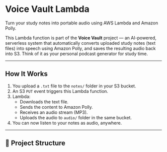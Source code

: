 # Voice Vault Lambda

Turn your study notes into portable audio using AWS Lambda and Amazon Polly.

This Lambda function is part of the **Voice Vault** project — an AI-powered, serverless system that automatically converts uploaded study notes (text files) into speech using Amazon Polly, and saves the resulting audio back into S3. Think of it as your personal podcast generator for study time.

---

## How It Works

1. You upload a `.txt` file to the `notes/` folder in your S3 bucket.
2. An S3 `PUT` event triggers this Lambda function.
3. Lambda:
   - Downloads the text file.
   - Sends the content to Amazon Polly.
   - Receives an audio stream (MP3).
   - Uploads the audio to `audio/` folder in the same bucket.
4. You can now listen to your notes as audio, anywhere.

---

## 📁 Project Structure
